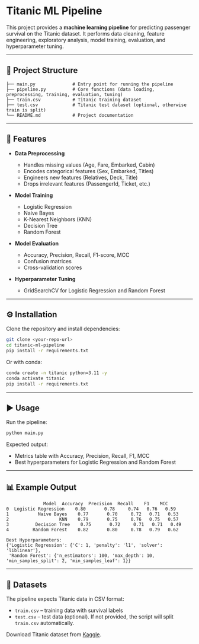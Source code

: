 # Titanic ML Pipeline

This project provides a **machine learning pipeline** for predicting passenger survival on the Titanic dataset. It performs data cleaning, feature engineering, exploratory analysis, model training, evaluation, and hyperparameter tuning.

---

## 📂 Project Structure

```
├── main.py              # Entry point for running the pipeline
├── pipeline.py          # Core functions (data loading, preprocessing, training, evaluation, tuning)
├── train.csv            # Titanic training dataset
├── test.csv             # Titanic test dataset (optional, otherwise train is split)
└── README.md            # Project documentation
```

---

## 🚀 Features

* **Data Preprocessing**

  * Handles missing values (Age, Fare, Embarked, Cabin)
  * Encodes categorical features (Sex, Embarked, Titles)
  * Engineers new features (Relatives, Deck, Title)
  * Drops irrelevant features (PassengerId, Ticket, etc.)

* **Model Training**

  * Logistic Regression
  * Naive Bayes
  * K-Nearest Neighbors (KNN)
  * Decision Tree
  * Random Forest

* **Model Evaluation**

  * Accuracy, Precision, Recall, F1-score, MCC
  * Confusion matrices
  * Cross-validation scores

* **Hyperparameter Tuning**

  * GridSearchCV for Logistic Regression and Random Forest

---

## ⚙️ Installation

Clone the repository and install dependencies:

```bash
git clone <your-repo-url>
cd titanic-ml-pipeline
pip install -r requirements.txt
```

Or with conda:

```bash
conda create -n titanic python=3.11 -y
conda activate titanic
pip install -r requirements.txt
```

---

## ▶️ Usage

Run the pipeline:

```bash
python main.py
```

Expected output:

* Metrics table with Accuracy, Precision, Recall, F1, MCC
* Best hyperparameters for Logistic Regression and Random Forest

---

## 📊 Example Output

```
              Model  Accuracy  Precision  Recall    F1    MCC
0  Logistic Regression    0.80       0.78     0.74   0.76   0.59
1           Naive Bayes    0.77       0.70     0.72   0.71   0.53
2                   KNN    0.79       0.75     0.76   0.75   0.57
3          Decision Tree    0.75       0.72     0.71   0.71   0.49
4         Random Forest    0.82       0.80     0.78   0.79   0.62

Best Hyperparameters:
{'Logistic Regression': {'C': 1, 'penalty': 'l1', 'solver': 'liblinear'},
 'Random Forest': {'n_estimators': 100, 'max_depth': 10, 'min_samples_split': 2, 'min_samples_leaf': 1}}
```

---

## 🧪 Datasets

The pipeline expects Titanic data in CSV format:

* `train.csv` – training data with survival labels
* `test.csv` – test data (optional). If not provided, the script will split `train.csv` automatically.

Download Titanic dataset from [Kaggle](https://www.kaggle.com/c/titanic/data).

